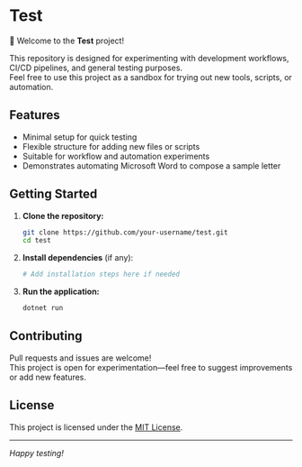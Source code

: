 # Test

👋 Welcome to the **Test** project!

This repository is designed for experimenting with development workflows, CI/CD pipelines, and general testing purposes.  
Feel free to use this project as a sandbox for trying out new tools, scripts, or automation.

## Features

- Minimal setup for quick testing
- Flexible structure for adding new files or scripts
- Suitable for workflow and automation experiments
- Demonstrates automating Microsoft Word to compose a sample letter

## Getting Started

1. **Clone the repository:**
   ```bash
   git clone https://github.com/your-username/test.git
   cd test
   ```

2. **Install dependencies** (if any):
   ```bash
   # Add installation steps here if needed
   ```

3. **Run the application:**
   ```bash
   dotnet run
   ```

## Contributing

Pull requests and issues are welcome!  
This project is open for experimentation—feel free to suggest improvements or add new features.

## License

This project is licensed under the [MIT License](LICENSE).

---
*Happy testing!*
